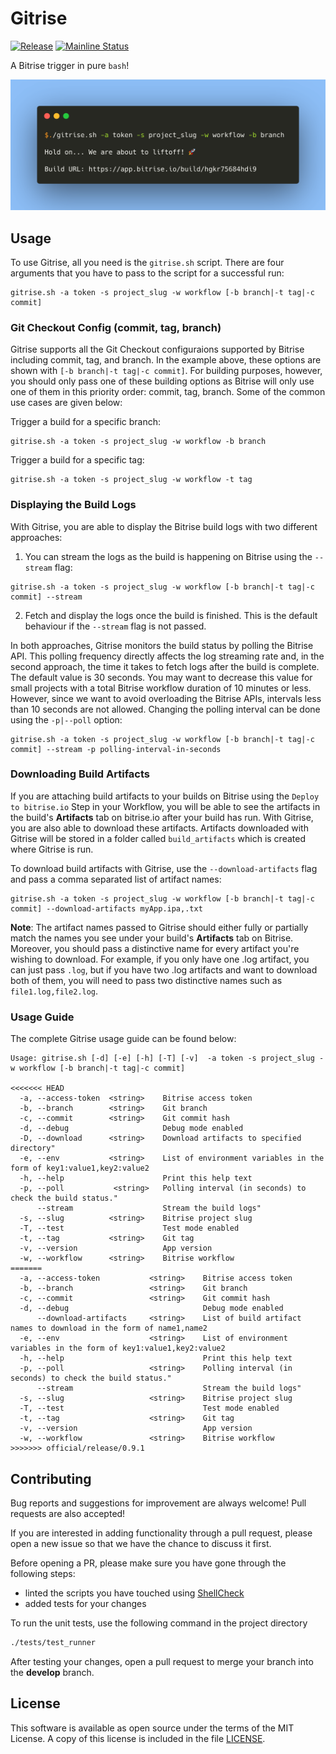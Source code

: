 # Gitrise 
[![Release](https://img.shields.io/github/release/azohra/gitrise.sh.svg)](https://github.com/azohra/gitrise.sh/releases)
[![Mainline Status](https://github.com/azohra/gitrise.sh/workflows/CI-workflow/badge.svg)](https://github.com/azohra/gitrise.sh/actions?query=branch%3Adevelop)

A Bitrise trigger in pure `bash`!

![](docs/images/gitrise.png)

## Usage
To use Gitrise, all you need is the `gitrise.sh` script. There are four arguments that you have to pass to the script for a successful run:  
 
 ```
 gitrise.sh -a token -s project_slug -w workflow [-b branch|-t tag|-c commit]
 ``` 

### Git Checkout Config (commit, tag, branch)
Gitrise supports all the Git Checkout configuraions supported by Bitrise including commit, tag, and branch. In the example above, these options are shown with `[-b branch|-t tag|-c commit]`. For building purposes, however, you should only pass one of these building options as Bitrise will only use one of them in this priority order: commit, tag, branch. Some of the common use cases are given below:

Trigger a build for a specific branch:

```
gitrise.sh -a token -s project_slug -w workflow -b branch
```

Trigger a build for a specific tag:

```
gitrise.sh -a token -s project_slug -w workflow -t tag
```
### Displaying the Build Logs

With Gitrise, you are able to display the Bitrise build logs with two different approaches:

1. You can stream the logs as the build is happening on Bitrise using the `--stream` flag:

 ```
 gitrise.sh -a token -s project_slug -w workflow [-b branch|-t tag|-c commit] --stream
 ```  
  
2. Fetch and display the logs once the build is finished. This is the default behaviour if the `--stream` flag is not passed.

In both approaches, Gitrise monitors the build status by polling the Bitrise API. This polling frequency directly affects the log streaming rate and, in the second approach, the time it takes to fetch logs after the build is complete. The default value is 30 seconds. You may want to decrease this value for small projects with a total Bitrise workflow duration of 10 minutes or less. However, since we want to avoid overloading the Bitrise APIs, intervals less than 10 seconds are not allowed. Changing the polling interval can be done using the `-p|--poll` option:

 ```
 gitrise.sh -a token -s project_slug -w workflow [-b branch|-t tag|-c commit] --stream -p polling-interval-in-seconds
 ```

### Downloading Build Artifacts

If you are attaching build artifacts to your builds on Bitrise using the `Deploy to bitrise.io` Step in your Workflow, you will be able to see the artifacts in the build's **Artifacts** tab on bitrise.io after your build has run. With Gitrise, you are also able to download these artifacts. Artifacts downloaded with Gitrise will be stored in a folder called `build_artifacts` which is created where Gitrise is run. 

To download build artifacts with Gitrise, use the `--download-artifacts` flag and pass a comma separated list of artifact names:

```
gitrise.sh -a token -s project_slug -w workflow [-b branch|-t tag|-c commit] --download-artifacts myApp.ipa,.txt
``` 

**Note**: The artifact names passed to Gitrise should either fully or partially match the names you see under your build's **Artifacts** tab on Bitrise. Moreover, you should pass a distinctive name for every artifact you're wishing to download. For example, if you only have one .log artifact, you can just pass `.log`, but if you have two .log artifacts and want to download both of them, you will need to pass two distinctive names such as `file1.log,file2.log`.

### Usage Guide

The complete Gitrise usage guide can be found below:

```
Usage: gitrise.sh [-d] [-e] [-h] [-T] [-v]  -a token -s project_slug -w workflow [-b branch|-t tag|-c commit] 

<<<<<<< HEAD
  -a, --access-token  <string>    Bitrise access token
  -b, --branch        <string>    Git branch
  -c, --commit        <string>    Git commit hash
  -d, --debug                     Debug mode enabled
  -D, --download      <string>    Download artifacts to specified directory" 
  -e, --env           <string>    List of environment variables in the form of key1:value1,key2:value2
  -h, --help                      Print this help text
  -p, --poll           <string>   Polling interval (in seconds) to check the build status." 
      --stream                    Stream the build logs"
  -s, --slug          <string>    Bitrise project slug
  -T, --test                      Test mode enabled
  -t, --tag           <string>    Git tag
  -v, --version                   App version
  -w, --workflow      <string>    Bitrise workflow
=======
  -a, --access-token           <string>    Bitrise access token
  -b, --branch                 <string>    Git branch
  -c, --commit                 <string>    Git commit hash
  -d, --debug                              Debug mode enabled
      --download-artifacts     <string>    List of build artifact names to download in the form of name1,name2
  -e, --env                    <string>    List of environment variables in the form of key1:value1,key2:value2
  -h, --help                               Print this help text
  -p, --poll                   <string>    Polling interval (in seconds) to check the build status." 
      --stream                             Stream the build logs"
  -s, --slug                   <string>    Bitrise project slug
  -T, --test                               Test mode enabled
  -t, --tag                    <string>    Git tag
  -v, --version                            App version
  -w, --workflow               <string>    Bitrise workflow
>>>>>>> official/release/0.9.1
```

## Contributing

Bug reports and suggestions for improvement are always welcome! Pull requests are also accepted!

If you are interested in adding functionality through a pull request, please open a new issue so that we have the chance to discuss it first.

Before opening a PR, please make sure you have gone through the following steps:

 * linted the scripts you have touched using [ShellCheck](https://github.com/koalaman/shellcheck)
 * added tests for your changes

To run the unit tests, use the following command in the project directory
```bash
./tests/test_runner
```

After testing your changes, open a pull request to merge your branch into the **develop** branch.

## License
This software is available as open source under the terms of the MIT License. A copy of this license is included in the file [LICENSE](https://github.com/azohra/gitrise.sh/blob/develop/LICENSE).
